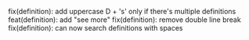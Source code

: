 fix(definition): add uppercase D + 's' only if there's multiple definitions
feat(definition): add "see more"
fix(definition): remove double line break
fix(definition): can now search definitions with spaces

